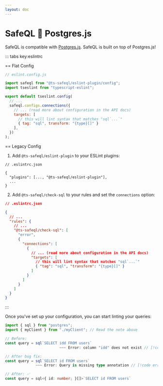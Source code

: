 ```yaml
---
layout: doc
---
```


# SafeQL :handshake: Postgres.js

SafeQL is compatible with [Postgres.js](https://github.com/porsager/postgres). SafeQL is built on top of Postgres.js!

::: tabs key:eslintrc

== Flat Config

```js
// eslint.config.js

import safeql from "@ts-safeql/eslint-plugin/config";
import tseslint from "typescript-eslint";

export default tseslint.config(
  // ...
  safeql.configs.connections({
    // ... (read more about configuration in the API docs)
    targets: [
      // this will lint syntax that matches "sql`...`"
      { tag: "sql", transform: "{type}[]" }
    ],
  })
);
```

== Legacy Config

1. Add `@ts-safeql/eslint-plugin` to your ESLint plugins:

```json{3}
// .eslintrc.json

{
  "plugins": [..., "@ts-safeql/eslint-plugin"],
  ...
}
```

2. Add `@ts-safeql/check-sql` to your rules and set the `connections` option:

```json
// .eslintrc.json

{
  // ...
  "rules": {
    // ...
    "@ts-safeql/check-sql": [
      "error",
      {
        "connections": [
          {
            // ... (read more about configuration in the API docs)
            "targets": [
              // this will lint syntax that matches "sql`...`"
              { "tag": "sql", "transform": "{type}[]" }
            ]
          }
        ]
      }
    ]
  }
}
```

:::

Once you've set up your configuration, you can start linting your queries:

```typescript
import { sql } from "postgres";
import { myClient } from "./myClient"; // Read the note above

// Before:
const query = sql`SELECT idd FROM users`
                         ~~~ Error: column "idd" does not exist // [!code error]

// After bug fix:
const query = sql`SELECT id FROM users`
              ~~~ Error: Query is missing type annotation // [!code error]

// After: ✅
const query = sql<{ id: number; }[]>`SELECT id FROM users`
```
